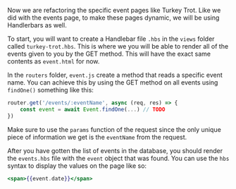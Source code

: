 <!--title={Refactor Static Event Pages to Dynamic}-->

Now we are refactoring the specific event pages like Turkey Trot. Like we did with the events page, to make these pages dynamic, we will be using Handlerbars as well.

To start, you will want to create a Handlebar file `.hbs` in the `views` folder called `turkey-trot.hbs`. This is where we you will be able to render all of the events given to you by the GET method. This will have the exact same contents as `event.html` for now.

In the `routers` folder, `event.js`  create a method that reads a specific event name. You can achieve this by using the GET method on all events using `findOne()` something like this:

```javascript
router.get('/events/:eventName', async (req, res) => {
	const event = await Event.findOne(...) // TODO
})
```

Make sure to use the `params` function of the request since the only unique piece of information we get is the `eventName` from the request.

After you have gotten the list of events in the database, you should render the `events.hbs` file with the `event` object that was found. You can use the `hbs` syntax to display the values on the page like so:

```handlebars
<span>{{event.date}}</span>
```


